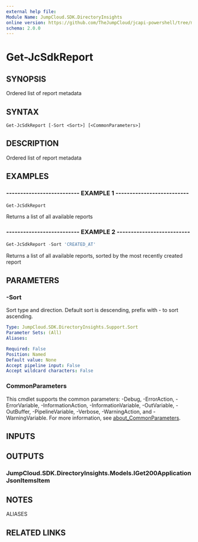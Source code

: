 ```yaml
---
external help file:
Module Name: JumpCloud.SDK.DirectoryInsights
online version: https://github.com/TheJumpCloud/jcapi-powershell/tree/master/SDKs/PowerShell/JumpCloud.SDK.DirectoryInsights/docs/exports/Get-JcSdkReport.md
schema: 2.0.0
---
```


# Get-JcSdkReport

## SYNOPSIS
Ordered list of report metadata

## SYNTAX

```
Get-JcSdkReport [-Sort <Sort>] [<CommonParameters>]
```

## DESCRIPTION
Ordered list of report metadata

## EXAMPLES

### -------------------------- EXAMPLE 1 --------------------------
```powershell
Get-JcSdkReport
```

Returns a list of all available reports

### -------------------------- EXAMPLE 2 --------------------------
```powershell
Get-JcSdkReport -Sort 'CREATED_AT'
```

Returns a list of all available reports, sorted by the most recently created report

## PARAMETERS

### -Sort
Sort type and direction.
Default sort is descending, prefix with - to sort ascending.

```yaml
Type: JumpCloud.SDK.DirectoryInsights.Support.Sort
Parameter Sets: (All)
Aliases:

Required: False
Position: Named
Default value: None
Accept pipeline input: False
Accept wildcard characters: False
```

### CommonParameters
This cmdlet supports the common parameters: -Debug, -ErrorAction, -ErrorVariable, -InformationAction, -InformationVariable, -OutVariable, -OutBuffer, -PipelineVariable, -Verbose, -WarningAction, and -WarningVariable. For more information, see [about_CommonParameters](http://go.microsoft.com/fwlink/?LinkID=113216).

## INPUTS

## OUTPUTS

### JumpCloud.SDK.DirectoryInsights.Models.IGet200ApplicationJsonItemsItem

## NOTES

ALIASES

## RELATED LINKS

